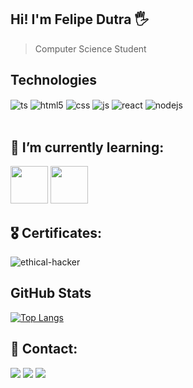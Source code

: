 ## Hi! I'm Felipe Dutra 🖐️
> Computer Science Student

## Technologies 

<div style="display: inline_block">
  <img align="center" alt="ts" src="https://img.shields.io/badge/Python-3776AB?style=for-the-badge&logo=python&logoColor=white" />
  <img align="center" alt="html5" src="https://img.shields.io/badge/HTML5-E34F26?style=for-the-badge&logo=html5&logoColor=white" />
  <img align="center" alt="css" src="https://img.shields.io/badge/CSS3-1572B6?style=for-the-badge&logo=css3&logoColor=white" />
  <img align="center" alt="js" src="https://img.shields.io/badge/JavaScript-F7DF1E?style=for-the-badge&logo=javascript&logoColor=black" />
  <img align="center" alt="react" src="https://img.shields.io/badge/C-00599C?style=for-the-badge&logo=c&logoColor=white" />
  <img align="center" alt="nodejs" src="https://img.shields.io/badge/Amazon_AWS-232F3E?style=for-the-badge&logo=amazon-aws&logoColor=white" />
</div><br/>

## 🌱 I’m currently learning:
   <img src="https://cdn.jsdelivr.net/gh/devicons/devicon@latest/icons/git/git-original.svg" width="60"/> <img src="https://cdn.jsdelivr.net/gh/devicons/devicon@latest/icons/cplusplus/cplusplus-original.svg" width="60"/>

## 🎖️ Certificates:
  ![ethical-hacker](https://github.com/dutra-felipe/dutra-felipe/assets/127852691/15ebf263-8aad-4f49-bb5b-b8649b34fe69)


## GitHub Stats
[![Top Langs](https://github-readme-stats.vercel.app/api/top-langs/?username=dutra-felipe&layout=donut-vertical)](https://github.com/anuraghazra/github-readme-stats)


## 💬 Contact:
    
  <a href="https://www.instagram.com/dutra_felipe_/" target="_blank"><img src="https://img.shields.io/badge/-Instagram-%23E4405F?style=for-the-badge&logo=instagram&logoColor=white" target="_blank"></a>
  <a href="https://www.linkedin.com/in/felipepdutra/" target="_blank"><img src="https://img.shields.io/badge/-LinkedIn-%230077B5?style=for-the-badge&logo=linkedin&logoColor=white" target="_blank"></a>
  <a href="mailto:contato@felipepdutra7"><img src="https://img.shields.io/badge/Gmail-D14836?style=for-the-badge&logo=gmail&logoColor=white" target="_blank"></a>
</div> 
